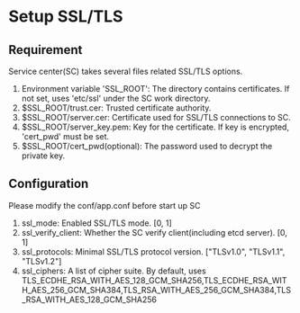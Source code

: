 # Setup SSL/TLS

## Requirement
Service center(SC) takes several files related SSL/TLS options.

1. Environment variable 'SSL_ROOT': The directory contains certificates. If not set, uses 'etc/ssl' under the SC work directory.
1. $SSL_ROOT/trust.cer: Trusted certificate authority.
1. $SSL_ROOT/server.cer: Certificate used for SSL/TLS connections to SC.
1. $SSL_ROOT/server_key.pem: Key for the certificate. If key is encrypted, 'cert_pwd' must be set.
1. $SSL_ROOT/cert_pwd(optional): The password used to decrypt the private key.

## Configuration
Please modify the conf/app.conf before start up SC

1. ssl_mode: Enabled SSL/TLS mode. [0, 1]
1. ssl_verify_client: Whether the SC verify client(including etcd server). [0, 1]
1. ssl_protocols: Minimal SSL/TLS protocol version. ["TLSv1.0", "TLSv1.1", "TLSv1.2"]
1. ssl_ciphers: A list of cipher suite. By default, uses TLS_ECDHE_RSA_WITH_AES_128_GCM_SHA256,TLS_ECDHE_RSA_WITH_AES_256_GCM_SHA384,TLS_RSA_WITH_AES_256_GCM_SHA384,TLS_RSA_WITH_AES_128_GCM_SHA256
